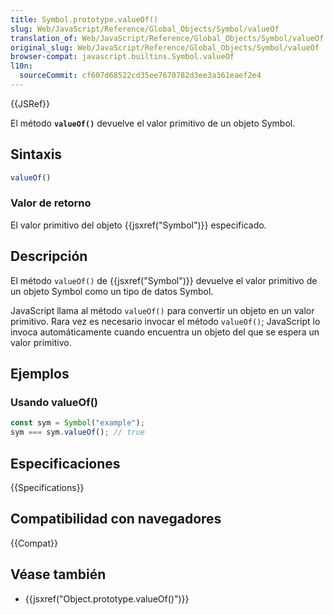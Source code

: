 ```yaml
---
title: Symbol.prototype.valueOf()
slug: Web/JavaScript/Reference/Global_Objects/Symbol/valueOf
translation_of: Web/JavaScript/Reference/Global_Objects/Symbol/valueOf
original_slug: Web/JavaScript/Reference/Global_Objects/Symbol/valueOf
browser-compat: javascript.builtins.Symbol.valueOf
l10n:
  sourceCommit: cf607d68522cd35ee7670782d3ee3a361eaef2e4
---
```

{{JSRef}}

El método **`valueOf()`** devuelve el valor primitivo de un objeto Symbol.

## Sintaxis

```js
valueOf()
```

### Valor de retorno

El valor primitivo del objeto {{jsxref("Symbol")}} especificado.

## Descripción

El método `valueOf()` de {{jsxref("Symbol")}} devuelve el valor primitivo de un objeto Symbol como un tipo de datos Symbol.

JavaScript llama al método `valueOf()` para convertir un objeto en un valor primitivo. Rara vez es necesario invocar el método `valueOf()`; JavaScript lo invoca automáticamente cuando encuentra un objeto del que se espera un valor primitivo.

## Ejemplos

### Usando valueOf()

```js
const sym = Symbol("example");
sym === sym.valueOf(); // true
```

## Especificaciones

{{Specifications}}

## Compatibilidad con navegadores

{{Compat}}

## Véase también

- {{jsxref("Object.prototype.valueOf()")}}

